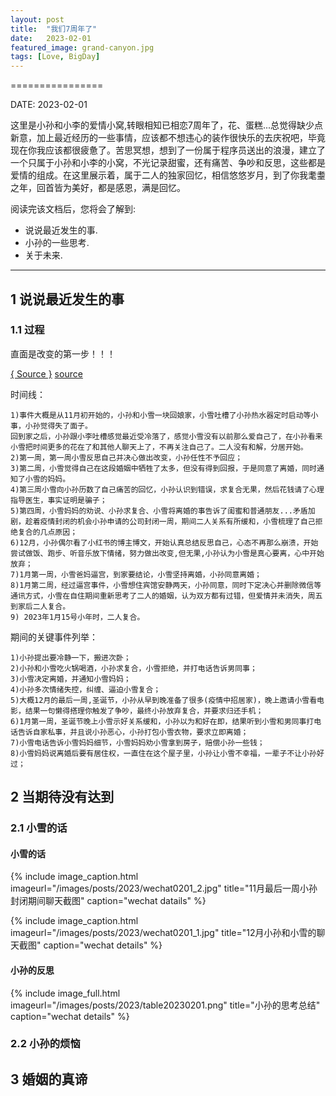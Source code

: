 ```yaml
---
layout: post
title:  "我们7周年了"
date:   2023-02-01
featured_image: grand-canyon.jpg
tags: [Love, BigDay]
---
```


================

DATE: 2023-02-01

这里是小孙和小李的爱情小窝,转眼相知已相恋7周年了，花、蛋糕...总觉得缺少点新意，加上最近经历的一些事情，应该都不想违心的装作很快乐的去庆祝吧，毕竟现在你我应该都很疲惫了。苦思冥想，想到了一份属于程序员送出的浪漫，建立了一个只属于小孙和小李的小窝，不光记录甜蜜，还有痛苦、争吵和反思，这些都是爱情的组成。在这里展示着，属于二人的独家回忆，相信悠悠岁月，到了你我耄耋之年，回首皆为美好，都是感恩，满是回忆。

阅读完该文档后，您将会了解到:

* 说说最近发生的事.
* 小孙的一些思考.
* 关于未来.

--------------------------------------------------------------------------------

1 说说最近发生的事
-------
### 1.1 过程

直面是改变的第一步！！！

<a title="Minimalism Source" href="https://520snow.github.io/2020/02/01/the-seventh-love-anniversary/" target="_blank">{ Source }</a>
<a title="Minimalism Source" href="https://520snow.github.io/2020/02/01/the-seventh-love-anniversary/" target="_blank"></a>
[source](https://520snow.github.io/2020/02/01/the-seventh-love-anniversary/)

<!--more-->

时间线：

```
1)事件大概是从11月初开始的，小孙和小雪一块回娘家，小雪吐槽了小孙热水器定时启动等小事，小孙觉得失了面子。
回到家之后，小孙跟小李吐槽感觉最近受冷落了，感觉小雪没有以前那么爱自己了，在小孙看来小雪把时间更多的花在了和其他人聊天上了，不再关注自己了。二人没有和解，分居开始。
2)第一周，第一周小雪反思自己并决心做出改变，小孙任性不予回应；
3)第二周，小雪觉得自己在这段婚姻中牺牲了太多，但没有得到回报，于是同意了离婚，同时通知了小雪的妈妈。
4)第三周小雪向小孙历数了自己痛苦的回忆，小孙认识到错误，求复合无果，然后花钱请了心理指导医生，事实证明是骗子；
5)第四周，小雪妈妈的劝说、小孙求复合、小雪将离婚的事告诉了闺蜜和普通朋友...矛盾加剧，趁着疫情封闭的机会小孙申请的公司封闭一周，期间二人关系有所缓和，小雪梳理了自己拒绝复合的几点原因；
6)12月，小孙偶尔看了小红书的博主博文，开始认真总结反思自己，心态不再那么崩溃，开始尝试做饭、跑步、听音乐放下情绪，努力做出改变,但无果,小孙认为小雪是真心要离，心中开始放弃；
7)1月第一周，小雪爸妈逼宫，到家要结论，小雪坚持离婚，小孙同意离婚；
8)1月第二周，经过逼宫事件，小雪想住宾馆安静两天，小孙同意，同时下定决心并删除微信等通讯方式，小雪在自住期间重新思考了二人的婚姻，认为双方都有过错，但爱情并未消失，周五到家后二人复合。
9) 2023年1月15号小年时，二人复合。
```

期间的关键事件列举：

```
1)小孙提出要冷静一下，搬进次卧；
2)小孙和小雪吃火锅喝酒，小孙求复合，小雪拒绝，并打电话告诉男同事；
3)小雪决定离婚，并通知小雪妈妈；
4)小孙多次情绪失控，纠缠、逼迫小雪复合；
5)大概12月的最后一周,圣诞节，小孙从早到晚准备了很多(疫情中招居家)，晚上邀请小雪看电影，结果一句懒得搭理你触发了争吵，最终小孙放弃复合，并要求归还手机；
6)1月第一周，圣诞节晚上小雪示好关系缓和，小孙以为和好在即，结果听到小雪和男同事打电话告诉自家私事，并且说小孙恶心，小孙打包小雪衣物，要求立即离婚；
7)小雪电话告诉小雪妈妈细节，小雪妈妈劝小雪拿到房子，赔偿小孙一些钱；
8)小雪妈妈说离婚后要有居住权，一直住在这个屋子里，小孙让小雪不幸福，一辈子不让小孙好过；
```

2 当期待没有达到
-------
### 2.1 小雪的话

#### 小雪的话


{% include image_caption.html imageurl="/images/posts/2023/wechat0201_2.jpg" title="11月最后一周小孙封闭期间聊天截图" caption="wechat datails" %}

{% include image_caption.html imageurl="/images/posts/2023/wechat0201_1.jpg" title="12月小孙和小雪的聊天截图" caption="wechat details" %}

#### 小孙的反思

{% include image_full.html imageurl="/images/posts/2023/table20230201.png" title="小孙的思考总结" caption="wechat details" %}

### 2.2 小孙的烦恼


3 婚姻的真谛
-------------
